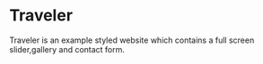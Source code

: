 # Traveler
Traveler is an example styled website which contains a full screen slider,gallery and contact form.
